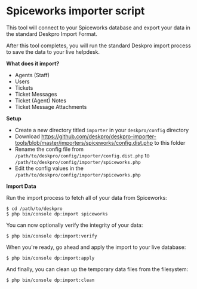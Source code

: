 Spiceworks importer script
==========================

This tool will connect to your Spiceworks database and export your data in the standard Deskpro Import Format.

After this tool completes, you will run the standard Deskpro import process to save the data to your live helpdesk.

**What does it import?**

* Agents (Staff)
* Users
* Tickets
* Ticket Messages
* Ticket (Agent) Notes
* Ticket Message Attachments

**Setup**
* Create a new directory titled `importer` in your `deskpro/config` directory
* Download https://github.com/deskpro/deskpro-importer-tools/blob/master/importers/spiceworks/config.dist.php to this folder
* Rename the config file from `/path/to/deskpro/config/importer/config.dist.php` to `/path/to/deskpro/config/importer/spiceworks.php`
* Edit the config values in the `/path/to/deskpro/config/importer/spiceworks.php`

**Import Data**

Run the import process to fetch all of your data from Spiceworks:

    $ cd /path/to/deskpro
    $ php bin/console dp:import spiceworks

You can now optionally verify the integrity of your data:

    $ php bin/console dp:import:verify

When you're ready, go ahead and apply the import to your live database:

    $ php bin/console dp:import:apply

And finally, you can clean up the temporary data files from the filesystem:

    $ php bin/console dp:import:clean
